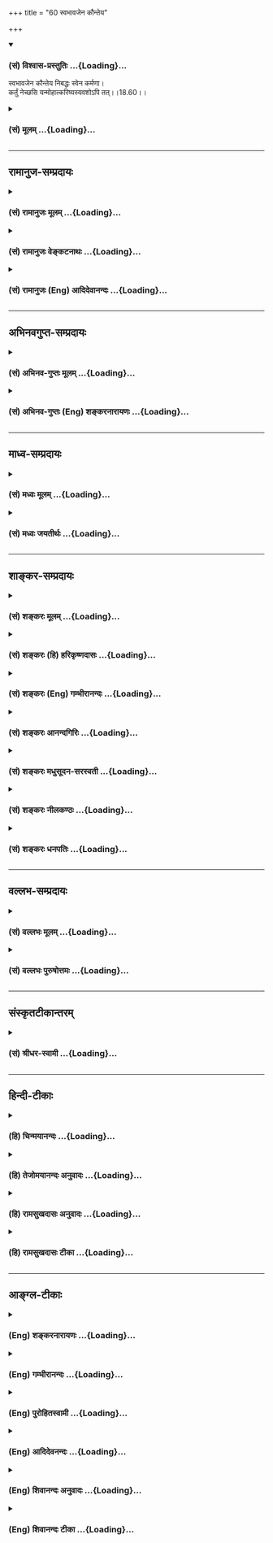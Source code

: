 +++
title = "60 स्वभावजेन कौन्तेय"

+++
<div class="js_include" newlevelforh1="3" title="(सं) विश्वास-प्रस्तुतिः" unfilled url="/purANam/mahAbhAratam/06-bhIShma-parva/02-bhagavad-gItA-parva/saMskRtam/vishvAsa-prastutiH/18_moxa-saMnyAsa-yogaH/60_svabhAvajena_kaun.md">
<details open><summary><h3>(सं) विश्वास-प्रस्तुतिः ...{Loading}...</h3></summary>

स्वभावजेन कौन्तेय निबद्धः स्वेन कर्मणा।  
कर्तुं नेच्छसि यन्मोहात्करिष्यस्यवशोऽपि तत्।।18.60।।
</details>
</div>
<div class="js_include collapsed" newlevelforh1="3" title="(सं) मूलम्" unfilled url="/purANam/mahAbhAratam/06-bhIShma-parva/02-bhagavad-gItA-parva/saMskRtam/mUlam/18_moxa-saMnyAsa-yogaH/60_svabhAvajena_kaun.md">
<details><summary><h3>(सं) मूलम् ...{Loading}...</h3></summary>

स्वभावजेन कौन्तेय निबद्धः स्वेन कर्मणा।  
कर्तुं नेच्छसि यन्मोहात्करिष्यस्यवशोऽपि तत्।।18.60।।
</details>
</div>


_________________
## रामानुज-सम्प्रदायः
<div class="js_include collapsed" newlevelforh1="3" title="(सं) रामानुजः मूलम्" unfilled url="/purANam/mahAbhAratam/06-bhIShma-parva/02-bhagavad-gItA-parva/saMskRtam/rAmAnujaH/mUlam/18_moxa-saMnyAsa-yogaH/60_svabhAvajena_kaun.md">
<details><summary><h3>(सं) रामानुजः मूलम् ...{Loading}...</h3></summary>

।।18.60।। स्वभावजं हि क्षत्रियस्य कर्म शौर्यं **स्वभावजेन** शौर्याख्येन
**स्वेन कर्मणा निबद्धः** तत एव **अवशः** परैः धर्षणम् असहमानः त्वम् एव
**तद्** युद्धं **करिष्यसि यद्** इदानीं **मोहाद्** अज्ञानात् **कर्तुं न
इच्छसि। सर्वं हि भूतजातं सर्वेश्वरेण मया पूर्वकर्मानुगुण्येन
प्रकृत्यनुवर्तने नियमितम्; तत् श्रृणु --**

</details>
</div>
<div class="js_include collapsed" newlevelforh1="3" title="(सं) रामानुजः वेङ्कटनाथः" unfilled url="/purANam/mahAbhAratam/06-bhIShma-parva/02-bhagavad-gItA-parva/saMskRtam/rAmAnujaH/venkaTanAthaH/18_moxa-saMnyAsa-yogaH/60_svabhAvajena_kaun.md">
<details><summary><h3>(सं) रामानुजः वेङ्कटनाथः ...{Loading}...</h3></summary>

  
  
।।18.60।। पुनरुक्तिपरिहारायाऽऽह -- तदुपपादयतीति। प्रकृतेः
प्रेरकत्वप्रकारमवान्तरव्यापारेण दर्शयतीत्यर्थः। प्रकृतिः इति निर्दिष्ट
एवायमर्थः स्वभावशब्देनानूदितः। स्वभावशब्दश्चस्वभावप्रभवैर्गुणैः
\[18।41\] इत्यत्र व्याख्यातः। प्रकृतिशब्दस्यात्र
देहाद्याकारपरिणतप्रकृतिविषयत्वेऽपि स्वभावशब्दः पूर्वोक्तार्थ एव। शौर्यं
तेजः इत्यादिकं स्मारयतिस्वभावजं हीति। स्वेन क्षत्ति्रयासाधारणेनेत्यर्थः।
शौर्यं निर्भयप्रवेशसामर्थ्यं तेन तन्मूलं कर्मात्र वासनावशाद्रुचिविषयतया
बन्धकत्वेनोक्तम्। मदुक्तानादरे प्रकारान्तरेणापि
करिष्यस्येवेत्यपिशब्दार्थः। तदभिप्रायेणाऽऽह --
त्वमेवेति। परैर्धर्षणमसहमान इति विशेषणं अवशस्य कथं कर्मकर्तृत्वमिति
शङ्कापरिहारार्थम्। अमर्षचिकीर्षादिस्पर्धकगुणपारवश्यं
कर्तृत्वस्योपयुक्तमेवेति भावः। कर्तुं नेच्छसि यन्मोहात् इति
वाक्यान्तर्वाक्यनिवेशो हास्यकरुणरसावेशेन; तद्विविनक्तियदिदानीमिति।
प्राप्तावसरे धर्मयुद्धानुष्ठानं परित्यज्यातिक्रान्तावसरे
परपरिभवव्रीडितोगतजलसेतुबन्धं करिष्यसीति
वर्तमानभविष्यद्व्यपदेशयोस्तात्पर्यमिति भावः। न श्रोष्यसि \[5।188\]
इतिवदुपदिष्टस्य चित्तानारोह इह मोहशब्देन विवक्षित इत्याह --
अज्ञानादिति।  
  

</details>
</div>
<div class="js_include collapsed" newlevelforh1="3" title="(सं) रामानुजः (Eng) आदिदेवानन्दः" unfilled url="/purANam/mahAbhAratam/06-bhIShma-parva/02-bhagavad-gItA-parva/saMskRtam/rAmAnujaH/english/AdidevAnandaH/18_moxa-saMnyAsa-yogaH/60_svabhAvajena_kaun.md">
<details><summary><h3>(सं) रामानुजः (Eng) आदिदेवानन्दः ...{Loading}...</h3></summary>

18.60 For, heroism is the duty of a Ksatriya born of his nature.
Impelled by your own duty of heroism born of your own nature, you will
lose self-control when you get the taunts of your enemies. Unable to
suffer it, you will be compelled to engage them in battle, which, now,
out of delusion and ignorance, you do not desire to do. All beings have
been ordained by Me to follow their Prakrti acired by their previous
Karmas. Listen about it:

</details>
</div>


_________________
## अभिनवगुप्त-सम्प्रदायः
<div class="js_include collapsed" newlevelforh1="3" title="(सं) अभिनव-गुप्तः मूलम्" unfilled url="/purANam/mahAbhAratam/06-bhIShma-parva/02-bhagavad-gItA-parva/saMskRtam/abhinava-guptaH/mUlam/18_moxa-saMnyAsa-yogaH/60_svabhAvajena_kaun.md">
<details><summary><h3>(सं) अभिनव-गुप्तः मूलम् ...{Loading}...</h3></summary>

।।18.41 -- 18.60।। एवमियता षण्णां प्रत्येकं त्रिस्वरूपत्वं धृत्यादीनां च
प्रतिपादितम्। तन्मध्यात् सात्त्विके राशौ वर्तमानो दैवीं संपदं प्राप्त इह
ज्ञाने योग्यः; त्वं च तथाविधः इत्यर्जुनः प्रोत्साहितः। अधुना तु इदमुच्यते
-- यदि तावदनया ज्ञानबुद्ध्या कर्मणि भवान् प्रवर्तते तदा
स्वधर्मप्रवृत्त्या विज्ञानपूततया च न कर्मसंबन्धस्तव। अथैतन्नानुमन्यसे;
तदवश्यं तव प्रवृत्त्या तावत् भाव्यम् जातेरेव तथाभावे स्थितत्वात्। यतः
सर्वः स्वभावनियतः +++(S;;N स्वस्वभावनियतः )+++ कुतश्चिद्दोषात्
तिरोहिततत्स्वभावः +++(S;;N -- हिततत्तत्स्वभावः )+++ कंचित्कालं भूत्वापि;
तत्तिरोधायकविगमे स्वभावं व्यक्त्यापन्नं लभत एव। तथाहि एवंविधो वर्णनां
स्वभावः। एवमवश्यंभाविन्यां प्रवृत्तौ ततः फलविभागिता भवेत्।। तदाह --
ब्राह्मणेत्यादि अवशोऽपि तत् इत्यन्तम्। ब्राह्मणादीनां
कर्मप्रविभागनिरूपणस्य स्वभावोऽश्यं नातिक्रामति,+++(S; ; N omit न and read
अतिक्रामति )+++ इति क्षत्रियस्वभावस्य भवतोऽनिच्छतोऽपि प्रकृतिः स्वभावाख्या
नियोक्तृताम् अव्यभिचारेण भजते। केवलं तया नियुक्तस्य पुण्यपापसंबन्धः। अतः
मदभिहितविज्ञानप्रमाणपुरःसरीकारेण कर्माण्यनुतिष्ठ। तथा सति बन्धो
निवर्त्स्यति। इत्यस्यार्थस्य परिकरघटनतात्पर्यं +++(S; ; N -- करबन्धघटन --
)+++ महावाक्यार्थस्य। अवान्तरवाक्यानां स्पष्टा ( ष्टोऽ ) र्थः। समासेन +++(S
omits समासेन )+++ ( श्लो. 50 ) संक्षेपेण। ज्ञानस्य; प्रागुक्तस्य। निष्ठां (
ष्ठा ) वाग्जालपरिहारेण निश्चितामाह। बुद्ध्या विशुद्धया इत्यादि सर्वमेतत्
व्याख्यातप्रायमिति न पुनरायस्यते,+++(N -- रारभ्यते )+++।

</details>
</div>
<div class="js_include collapsed" newlevelforh1="3" title="(सं) अभिनव-गुप्तः (Eng) शङ्करनारायणः" unfilled url="/purANam/mahAbhAratam/06-bhIShma-parva/02-bhagavad-gItA-parva/saMskRtam/abhinava-guptaH/english/shankaranArAyaNaH/18_moxa-saMnyAsa-yogaH/60_svabhAvajena_kaun.md">
<details><summary><h3>(सं) अभिनव-गुप्तः (Eng) शङ्करनारायणः ...{Loading}...</h3></summary>

18.41-60 Brahmana - etc. upto avasopitat. Surely the intrinsic nature of
the Brahmanas etc., does not voilate what has been difined (above) by
way of classifying their duties. Therefore, as far as you are concerned,
you have the intrinsic ality of the Ksatriya (warrior), and your nature
i.e., intrinsic ality, does, without fail, assume the part of the
inciter of yourself, even though you don't like it. For, a person who
acts simply being incited by that (natural condition), there is the
strong bondage of the merit or demerit. Therefore, perform actions
following the means of correct knowledge, taught by Me. In that case,
the bondage would disappear. The intention of the principal sentence
(statement of the entire passage under study) is to help to get this
idea. The meaning of the subordinate sentences (statements) is evident.
Briefly (verse 50) : in short. Knowledge : i.e. the one which has been
explained earlier. Nistha conveys, avoiding verbal jugglary, the meaning
'what has been determined'. He who is endowed with intellect totally
pure etc. : All this has been almost explained already. Hence, no more
trouble is taken \[to comment upon it\].

</details>
</div>


_________________
## माध्व-सम्प्रदायः
<div class="js_include collapsed" newlevelforh1="3" title="(सं) मध्वः मूलम्" unfilled url="/purANam/mahAbhAratam/06-bhIShma-parva/02-bhagavad-gItA-parva/saMskRtam/madhvaH/mUlam/18_moxa-saMnyAsa-yogaH/60_svabhAvajena_kaun.md">
<details><summary><h3>(सं) मध्वः मूलम् ...{Loading}...</h3></summary>

।।18.60।। Sri Madhvacharya did not comment on this sloka.,

</details>
</div>
<div class="js_include collapsed" newlevelforh1="3" title="(सं) मध्वः जयतीर्थः" unfilled url="/purANam/mahAbhAratam/06-bhIShma-parva/02-bhagavad-gItA-parva/saMskRtam/madhvaH/jayatIrthaH/18_moxa-saMnyAsa-yogaH/60_svabhAvajena_kaun.md">
<details><summary><h3>(सं) मध्वः जयतीर्थः ...{Loading}...</h3></summary>

।।18.60।। Sri Jayatirtha did not comment on this sloka.  
  

</details>
</div>


_________________
## शाङ्कर-सम्प्रदायः
<div class="js_include collapsed" newlevelforh1="3" title="(सं) शङ्करः मूलम्" unfilled url="/purANam/mahAbhAratam/06-bhIShma-parva/02-bhagavad-gItA-parva/saMskRtam/shankaraH/mUlam/18_moxa-saMnyAsa-yogaH/60_svabhAvajena_kaun.md">
<details><summary><h3>(सं) शङ्करः मूलम् ...{Loading}...</h3></summary>

।।18.60।। --,**स्वभावजेन** शौर्यादिना यथोक्तेन **कौन्तेय निबद्धः**
निश्चयेन बद्धः **स्वेन** आत्मीयेन **कर्मणा कर्तुं न इच्छसि यत्** कर्म;
**मोहात्** अविवेकतः **करिष्यसि अवशोऽपि** परवश एव **तत्** कर्म।। यस्मात्
--,

</details>
</div>
<div class="js_include collapsed" newlevelforh1="3" title="(सं) शङ्करः (हि) हरिकृष्णदासः" unfilled url="/purANam/mahAbhAratam/06-bhIShma-parva/02-bhagavad-gItA-parva/saMskRtam/shankaraH/hindI/harikRShNadAsaH/18_moxa-saMnyAsa-yogaH/60_svabhAvajena_kaun.md">
<details><summary><h3>(सं) शङ्करः (हि) हरिकृष्णदासः ...{Loading}...</h3></summary>

।।18.60।। क्योंकि --, हे कौन्तेय तू उपर्युक्त शूरवीरता आदि अपने स्वाभाविक
कर्मोंद्वारा निबद्ध हुआ -- दृढ़तासे बँधा हुआ है; इसलिये जो कर्म तू मोहसे
-- अविवेकके कारण नहीं करना चाहता है; वही कर्म विवश होकर करेगा।

</details>
</div>
<div class="js_include collapsed" newlevelforh1="3" title="(सं) शङ्करः (Eng) गम्भीरानन्दः" unfilled url="/purANam/mahAbhAratam/06-bhIShma-parva/02-bhagavad-gItA-parva/saMskRtam/shankaraH/english/gambhIrAnandaH/18_moxa-saMnyAsa-yogaH/60_svabhAvajena_kaun.md">
<details><summary><h3>(सं) शङ्करः (Eng) गम्भीरानन्दः ...{Loading}...</h3></summary>

18.60 And because of nibaddhah, being securely bound; svena, by your
own; karmana, duty; svabhavajena, born of nature \[Svabhava means those
tendencies which are created by good bad actions performed in previous
births, and which become the cause of performance of duties,
renunciation, experience of happiness, sorrow, etc. in the present
birth.-S.\]-herosim etc. as stated (in 43); O son of Kunti, you avasah,
being helpless, under another's control; karisyasi api, will verily do;
tat, that duty; yat, which duty; you na, do not; icchasi, wish; kartum,
to do; mohat, owing to indiscrimination. For,

</details>
</div>
<div class="js_include collapsed" newlevelforh1="3" title="(सं) शङ्करः आनन्दगिरिः" unfilled url="/purANam/mahAbhAratam/06-bhIShma-parva/02-bhagavad-gItA-parva/saMskRtam/shankaraH/AnandagiriH/18_moxa-saMnyAsa-yogaH/60_svabhAvajena_kaun.md">
<details><summary><h3>(सं) शङ्करः आनन्दगिरिः ...{Loading}...</h3></summary>

।।18.60।। इतश्च त्वया युद्धान्न वैमुख्यं कर्तुमुचितमित्याह --
**यस्माच्चेति।** स्वभावजेन स्वेन कर्मणा निबद्धस्त्वमिति संबन्धः।

</details>
</div>
<div class="js_include collapsed" newlevelforh1="3" title="(सं) शङ्करः मधुसूदन-सरस्वती" unfilled url="/purANam/mahAbhAratam/06-bhIShma-parva/02-bhagavad-gItA-parva/saMskRtam/shankaraH/madhusUdana-sarasvatI/18_moxa-saMnyAsa-yogaH/60_svabhAvajena_kaun.md">
<details><summary><h3>(सं) शङ्करः मधुसूदन-सरस्वती ...{Loading}...</h3></summary>

।।18.60।। प्रकृतिं विवृणोति -- स्वभावजेनेति। स्वभावजेन
पूर्वोक्तक्षत्रियस्वभावजेन शौर्यादिना स्वेनानागन्तुकेन कर्मणा निबद्धो
वशीकृतस्त्वं हे कौन्तेय; यद्बन्धुवधादिनिमित्तं युद्धं
मोहात्स्वतन्त्रोऽहं यथेच्छामि तथा संपादयिष्यामीति भ्रमात् कर्तुं नेच्छसि
तदवशोऽप्यनिच्छन्नपि स्वाभाविककर्मपरतन्त्रः परमेश्वरपरतन्त्रश्च
करिष्यस्येव।

</details>
</div>
<div class="js_include collapsed" newlevelforh1="3" title="(सं) शङ्करः नीलकण्ठः" unfilled url="/purANam/mahAbhAratam/06-bhIShma-parva/02-bhagavad-gItA-parva/saMskRtam/shankaraH/nIlakaNThaH/18_moxa-saMnyAsa-yogaH/60_svabhAvajena_kaun.md">
<details><summary><h3>(सं) शङ्करः नीलकण्ठः ...{Loading}...</h3></summary>

।।18.60।। प्रकृतिस्त्वां नियोक्ष्यतीत्येतदेव व्याचष्टे --
**स्वभावजेनेति।** स्वभावजेन पूर्वोक्तेन शौर्यादिना अवशोऽपि परवश एव
तत्करिष्यसि।

</details>
</div>
<div class="js_include collapsed" newlevelforh1="3" title="(सं) शङ्करः धनपतिः" unfilled url="/purANam/mahAbhAratam/06-bhIShma-parva/02-bhagavad-gItA-parva/saMskRtam/shankaraH/dhanapatiH/18_moxa-saMnyAsa-yogaH/60_svabhAvajena_kaun.md">
<details><summary><h3>(सं) शङ्करः धनपतिः ...{Loading}...</h3></summary>

।।18.60।। प्रकृतिपादतन्त्र्यं विशदयति -- स्वभावजेन शौर्यादिना यथोक्तेन
स्वेन स्वकीयेन कर्मणा निबद्धः निश्चयेन बद्धः यस्मोहादविवेकात्कर्तुं
नेच्छसि तदवशोऽपि परवशएव करिष्यसि। यस्माच्चैवं तस्मात्कुर्वन्तीपुत्रस्य
क्षत्रियशिरोमणेरस्मत्संबन्धिनस्तव युद्धवैमुख्यं नोचितमिति सूचयन्संबोधयति
हे कौन्तेयेति।

</details>
</div>


_________________
## वल्लभ-सम्प्रदायः
<div class="js_include collapsed" newlevelforh1="3" title="(सं) वल्लभः मूलम्" unfilled url="/purANam/mahAbhAratam/06-bhIShma-parva/02-bhagavad-gItA-parva/saMskRtam/vallabhaH/mUlam/18_moxa-saMnyAsa-yogaH/60_svabhAvajena_kaun.md">
<details><summary><h3>(सं) वल्लभः मूलम् ...{Loading}...</h3></summary>

।।18.60।। तदुपपादयति -- स्वभावजेनेति। इदं च
द्वितीयतृतीयाद्यध्यायार्थविवरणं स्वभावः प्राकृतस्तज्जेन क्षात्त्रकर्मणा
निबद्धः अवशः करिष्यस्येव।

</details>
</div>
<div class="js_include collapsed" newlevelforh1="3" title="(सं) वल्लभः पुरुषोत्तमः" unfilled url="/purANam/mahAbhAratam/06-bhIShma-parva/02-bhagavad-gItA-parva/saMskRtam/vallabhaH/puruShottamaH/18_moxa-saMnyAsa-yogaH/60_svabhAvajena_kaun.md">
<details><summary><h3>(सं) वल्लभः पुरुषोत्तमः ...{Loading}...</h3></summary>

  
  
।।18.60।। किञ्च -- स्वभावजेनेति। हे कौन्तेय स्नेहपात्र स्वभावजेन
मत्क्रीडोत्पन्नेन स्वेन क्षात्त्रकर्मणा शौर्यादिरूपेण निबद्धो यन्त्रितो
यत् मोहात् युद्धं कर्तुं नेच्छसि; तत् अवशोऽपि करिष्यसि अतो मदाज्ञयैव
कुर्वित्यर्थः।  
  

</details>
</div>


_________________
## संस्कृतटीकान्तरम्
<div class="js_include collapsed" newlevelforh1="3" title="(सं) श्रीधर-स्वामी" unfilled url="/purANam/mahAbhAratam/06-bhIShma-parva/02-bhagavad-gItA-parva/saMskRtam/shrIdhara-svAmI/18_moxa-saMnyAsa-yogaH/60_svabhAvajena_kaun.md">
<details><summary><h3>(सं) श्रीधर-स्वामी ...{Loading}...</h3></summary>

।।18.60।। किंच **-- स्वभावेति।** स्वभावः क्षत्रियत्वे हेतुः
पूर्वकर्मसंस्कारस्तस्माज्जातेन स्वकीयेन कर्मणा शौर्यादिना पूर्वोक्तेन
निबद्धो यन्त्रितस्त्वं मोहाद्यत्कर्म युद्धलक्षणं कर्तुं नेच्छसि; अवशोऽपि
तत्कर्म करिष्यस्येव।

</details>
</div>


_________________
## हिन्दी-टीकाः
<div class="js_include collapsed" newlevelforh1="3" title="(हि) चिन्मयानन्दः" unfilled url="/purANam/mahAbhAratam/06-bhIShma-parva/02-bhagavad-gItA-parva/hindI/chinmayAnandaH/18_moxa-saMnyAsa-yogaH/60_svabhAvajena_kaun.md">
<details><summary><h3>(हि) चिन्मयानन्दः ...{Loading}...</h3></summary>

।।18.60।। भगवान् श्रीकृष्ण का; सारांश में; कथन यह है मैं तुम्हें इसलिये
युद्ध में प्रवृत्त नहीं कर रहा हूँ कि मुझे तुमसे सहानुभूति नहीं है; वरन्
इसलिये कि इसके अतिरिक्त तुम्हारे लिए अन्य कोई मार्ग ही नहीं रहा है।
तुम्हारे लिये कोई विकल्प ही नहीं है। यद्यपि तुम दुराग्रह कर रहे हो कि
तुम युद्ध नहीं करोगे; किन्तु यह तुम्हारा केवल मोह और भ्रम ही है। तुम्हें
युद्ध करना ही पड़ेगा; क्योंकि तुम्हारा स्वभाव अपना प्रभाव अवश्य
दिखायेगा। इस प्रकरण में भगवान् श्रीकृष्ण ने बारम्बार कहा है; तुम मेरा
सतत् स्मरण करो। इसका अर्थ क्या है किस प्रकार हम ईश्वर का स्मरण करें क्या
इसका अर्थ ईश्वर का ध्यान करना है हमारा परमेश्वर के साथ क्या संबंध होना
चाहिये क्या हम उन्हें कोई ऐतिहासिक पुरुष मानें; अथवा सदैव हमारे हृदय में
वास करने वाले आत्मतत्त्व के रूप में उन्हें जाने एक लगनशील विद्यार्थी के
मन में उठने वाले प्रश्नों के उत्तर अगले श्लोक में दिये गये हैं

</details>
</div>
<div class="js_include collapsed" newlevelforh1="3" title="(हि) तेजोमयानन्दः अनुवादः" unfilled url="/purANam/mahAbhAratam/06-bhIShma-parva/02-bhagavad-gItA-parva/hindI/tejomayAnandaH/anuvAdaH/18_moxa-saMnyAsa-yogaH/60_svabhAvajena_kaun.md">
<details><summary><h3>(हि) तेजोमयानन्दः अनुवादः ...{Loading}...</h3></summary>

।।18.60।। हे कौन्तेय ! तुम अपने स्वाभाविक कर्मों से बंधे हो, (अत:)
मोहवशात् जिस कर्म को तुम करना नहीं चाहते हो, वही तुम विवश होकर करोगे।।

</details>
</div>
<div class="js_include collapsed" newlevelforh1="3" title="(हि) रामसुखदासः अनुवादः" unfilled url="/purANam/mahAbhAratam/06-bhIShma-parva/02-bhagavad-gItA-parva/hindI/rAmasukhadAsaH/anuvAdaH/18_moxa-saMnyAsa-yogaH/60_svabhAvajena_kaun.md">
<details><summary><h3>(हि) रामसुखदासः अनुवादः ...{Loading}...</h3></summary>

।।18.60।। हे कुन्तीनन्दन ! अपने स्वभावजन्य कर्मसे बँधा हुआ तू मोहके कारण
जो नहीं करना चाहता, उसको तू (क्षात्र-प्रकृतिके) परवश होकर करेगा।

</details>
</div>
<div class="js_include collapsed" newlevelforh1="3" title="(हि) रामसुखदासः टीका" unfilled url="/purANam/mahAbhAratam/06-bhIShma-parva/02-bhagavad-gItA-parva/hindI/rAmasukhadAsaH/TIkA/18_moxa-saMnyAsa-yogaH/60_svabhAvajena_kaun.md">
<details><summary><h3>(हि) रामसुखदासः टीका ...{Loading}...</h3></summary>

।।18.60।।***व्याख्या --***  **स्वभावजेन कौन्तेय निबद्धः स्वेन कर्मणा
--** पूर्वजन्ममें जैसे कर्म और गुणोंकी वृत्तियाँ रही हैं; इस जन्ममें
जैसे मातापितासे पैदा हुए हैं अर्थात् मातापिताके जैसे संस्कार रहे हैं;
जन्मके बाद जैसा देखासुना है; जैसी शिक्षा प्राप्त हुई है और जैसे कर्म
किये हैं -- उन सबके मिलनेसे अपनी जो कर्म करनेकी एक आदत बनी है; उसका नाम
स्वभाव है। इसको भगवान्ने स्वभावजन्य स्वकीय कर्म कहा है। इसीको स्वधर्म भी
कहते हैं -- **स्वधर्ममपि चावेक्ष्य न विकम्पितुमर्हसि** (गीता 2। 31)।  
  
**कर्तुं नेच्छसि यन्मोहात् करिष्यस्यवशोऽपि तत् --** स्वभावजन्य
क्षात्रप्रकृतिसे बँधा हुआ तू मोहके कारण जो नहीं करना चाहता; उसको तू परवश
होकर करेगा। स्वभावके अनुसार ही शास्त्रोंने कर्तव्यपालनकी आज्ञा दी है। उस
आज्ञामें यदि दूसरोंके कर्मोंकी अपेक्षा अपने कर्मोंमें कमियाँ अथवा दोष
दीखते हों; तो भी वे दोष बाधक (पापजनक) नहीं होते -- **श्रेयान्स्वधर्मो
विगुणः परधर्मात्स्वनुष्ठितात्।** (गीता 3। 35 18। 47)। उस स्वभावज कर्म
(क्षात्रधर्म)के अनुसार तू युद्ध करनेके लिये परवश है। युद्धरूप कर्तव्यको
न करनेका तेरा विचार मूढ़तापूर्वक किया गया है।  
  
जो जीवन्मुक्त महापुरुष होते हैं; उनका स्वभाव सर्वथा शुद्ध होता है। अतः
उनपर स्वभावका आधिपत्य नहीं रहता अर्थात् वे स्वभावके परवश नहीं होते फिर
भी वे किसी काममें प्रवृत्त होते हैं; तो अपनी प्रकृति(स्वभाव) के अनुसार
ही काम करते हैं। परन्तु साधारण मनुष्य प्रकृतिके परवश होते हैं; इसलिये
उनका स्वभाव उनको जबर्दस्ती कर्ममें लगा देता है (गीता 3। 33)। भगवान्
अर्जुनसे कहते हैं कि तेरा क्षात्रस्वभाव भी तुझे जबर्दस्ती युद्धमें लगा
देगा परन्तु उसका फल तेरे लिये बढ़िया नहीं होगा। यदि तू शास्त्र या
सन्तमहापुरुषोंकी आज्ञासे अथवा मेरी आज्ञासे युद्धरूप कर्म करेगा; तो वही
कर्म तेरे लिये कल्याणकारी हो जायगा। कारण कि शास्त्र अथवा मेरी आज्ञासे
कर्मोंको करनेसे; उन कर्मोंमें जो रागद्वेष हैं; वे स्वाभाविक ही मिटते चले
जायँगे क्योंकि तेरी दृष्टि आज्ञाकी तरफ रहेगी; रागद्वेषकी तरफ नहीं। अतः
वे कर्म बन्धनकारक न होकर कल्याणकारक ही होंगे।  
  
**विशेष बात**  
  
गीतामें प्रकृतिकी परवशताकी बात सामान्यरूपसे कई जगह आयी है (जैसे -- 3। 5
8। 19 9। 8 आदि) परन्तु दो जगह प्रकृतिकी परवशताकी बात विशेषरूपसे आयी है
-- **प्रकृतिं यान्ति भूतानि** (3। 33) और यहाँ **प्रकृतिस्त्वां
नियोक्ष्यति** (18। 59) **(टिप्पणी प₀ 960)**। इससे स्वभावकी प्रबलता ही
सिद्ध होती है क्योंकि कोई भी प्राणी जिसकिसी योनिमें भी जन्म लेता है;
उसकी प्रकृति अर्थात् स्वभाव उसके साथमें रहता है। अगर उसका स्वभाव परम
शुद्ध हो अर्थात् स्वभावमें सर्वथा असङ्गता हो तो उसका जन्म ही क्यों होगा
यदि उसका जन्म होगा तो उसमें स्वभावकी मुख्यता रहेगी -- **कारणं
गुणसङ्गोऽस्य सदसद्योनिजन्मसु** (गीता 13। 21)। जब स्वभावकी ही मुख्यता
अथवा परवशता रहेगी और प्रत्येक क्रिया स्वभावके अनुसार ही होगी; तो फिर
शास्त्रोंका विधिनिषेध किसपर लागू होगा गुरुजनोंकी शिक्षा किसके काम आयेगी
और मनुष्य दुर्गुणदुराचारोंका त्याग करके सद्गुणसदाचारोंमें कैसे प्रवृत्त
होगाउपर्युक्त प्रश्नोंका उत्तर यह है कि जैसे मनुष्य गङ्गाजीके उपर्युक्त
प्रश्नोंका उत्तर यह है कि जैसे मनुष्य गङ्गाजीके प्रवाहको रोक तो नहीं
सकता; पर उसके प्रवाहको मोड़ सकता है; घुमा सकता है। ऐसे ही मनुष्य अपने
वर्णोचित स्वभावको छोड़ तो नहीं सकता; पर भगवत्प्राप्तिका उद्देश्य रखकर
उसको रागद्वेषसे रहित परम शुद्ध; निर्मल बना सकता है। तात्पर्य यह हुआ कि
स्वभावको शुद्ध बनानेमें मनुष्यमात्र सर्वथा सबल और स्वतन्त्र है; निर्बल
और परतन्त्र नहीं है। निर्बलता और परतन्त्रता तो केवल रागद्वेष होनेसे
प्रतीत होती है। अब इस स्वभावको सुधारनेके लिये भगवान्ने गीतामें कर्मयोग और
भक्तियोगकी दृष्टिसे दो उपाय बताये हैं --,(1) **कर्मयोगकी दृष्टिसे --**
तीसरे अध्यायके चौंतीसवें श्लोकमें भगवान्ने बताया है कि मनुष्यके खास
शत्रु रागद्वेष ही हैं। अतः रागद्वेषके वशमें नहीं होना चाहिये अर्थात्
रागद्वेषको लेकर कोई भी कर्म नहीं करना चाहिये; प्रत्युत शास्त्रकी आज्ञाके
अनुसार ही प्रत्येक कर्म करना चाहिये। शास्त्रके आज्ञानुसार अर्थात् शिष्य
गुरुकी; पुत्र मातापिताकी; पत्नी पतिकी और नौकर मालिककी आज्ञाके अनुसार
प्रसन्नतापूर्वक सब कर्म करता है तो उसमें रागद्वेष नहीं रहते। कारण कि
अपने मनके अनुसार कर्म करनेसे ही रागद्वेष पुष्ट होते हैं। शास्त्र आदिकी
आज्ञाके अनुसार कार्य करनेसे और कभी दूसरा नया कार्य करनेकी मनमें आ जानेपर
भी शास्त्रकी आज्ञा न होनेसे हम वह कार्य नहीं करते तो उससे हमारा राग मिट
जायगा और कभी कार्यको न करनेकी मनमें आ जानेपर भी शास्त्रकी आज्ञा होनेसे
हम वह कार्य प्रसन्नतापूर्वक करते हैं तो उससे हमारा द्वेष मिट जाता है।  
  
(2) **भक्तियोगकी दृष्टिसे --** जब मनुष्य ममतावाली वस्तुओंके सहित स्वयं
भगवान्के शरण हो जाता है; तब उसके पास अपना करके कुछ नहीं रहता। वह
भगवान्के हाथकी कठपुतली बन जाता है। फिर भगवान्की आज्ञाके अनुसार; उनकी
इच्छाके अनुसार ही उसके द्वारा सब कार्य होते हैं; जिससे उसके स्वभावमें
रहनेवाले रागद्वेष मिट जाते हैं।  
  
तात्पर्य यह हुआ कि कर्मयोगमें रागद्वेषके वशीभूत न होकर कार्य करनेसे
स्वभाव शुद्ध हो जाता है (गीता 3। 34) और भक्तियोगमें भगवान्के सर्वथा
अर्पित होनेसे स्वभाव शुद्ध हो जाता है (गीता 18। 62)। स्वभाव शुद्ध होनेसे
बन्धनका कोई प्रश्न ही नहीं रहता।  
  
मनुष्य जो कुछ कर्म करता है; वह कभी रागद्वेषके वशीभूत होकर करता है और कभी
सिद्धान्तके अनुसार करता है। रागद्वेषपूर्वक कर्म करनेसे रागद्वेष दृढ़ हो
जाते हैं और फिर मनुष्यका वैसा ही स्वभाव बन जाता है। सिद्धान्तके अनुसार
कर्म करनेसे उसका सिद्धान्तके अनुसार ही करनेका स्वभाव बन जाता है। जो
मनुष्य परमात्मप्राप्तिका उद्देश्य रखकर शास्त्र और महापुरुषोंके
सिद्धान्तके अनुसार कर्म करते हैं और जो परमात्माको प्राप्त हो गये हैं --
उन दोनों(साधकों और सिद्ध महापुरुषों) के कर्म दुनियाके लिये आदर्श होते
हैं; अनुकरणीय होते हैं (गीता 3। 21)।  
  
***सम्बन्ध --***  जीव स्वयं परमात्माका अंश है और स्वभाव अंश है स्वयं
स्वतःसिद्ध है और स्वभाव खुदका बनाया हुआ है स्वयं चेतन है और स्वभाव जड है
-- ऐसा होनेपर भी जीव स्वभावके परवश कैसे हो जाता है इस प्रश्नके उत्तरमें
भगवान् आगेका श्लोक कहते हैं।  
  

</details>
</div>


_________________
## आङ्ग्ल-टीकाः
<div class="js_include collapsed" newlevelforh1="3" title="(Eng) शङ्करनारायणः" unfilled url="/purANam/mahAbhAratam/06-bhIShma-parva/02-bhagavad-gItA-parva/english/shankaranArAyaNaH/18_moxa-saMnyAsa-yogaH/60_svabhAvajena_kaun.md">
<details><summary><h3>(Eng) शङ्करनारायणः ...{Loading}...</h3></summary>

18.60. O son of Kunti ! Being bound fully by your own duty, born of your
own nature, and also being \[hence\] not independent, you would perform
what you do not wish to perform, because of your-delusion.

</details>
</div>
<div class="js_include collapsed" newlevelforh1="3" title="(Eng) गम्भीरानन्दः" unfilled url="/purANam/mahAbhAratam/06-bhIShma-parva/02-bhagavad-gItA-parva/english/gambhIrAnandaH/18_moxa-saMnyAsa-yogaH/60_svabhAvajena_kaun.md">
<details><summary><h3>(Eng) गम्भीरानन्दः ...{Loading}...</h3></summary>

18.60 Being bound by your own duty born of nature, O son of Kunti, you,
being helpless, will verily do that which you do not wish to do owing to
indiscrimination.

</details>
</div>
<div class="js_include collapsed" newlevelforh1="3" title="(Eng) पुरोहितस्वामी" unfilled url="/purANam/mahAbhAratam/06-bhIShma-parva/02-bhagavad-gItA-parva/english/purohitasvAmI/18_moxa-saMnyAsa-yogaH/60_svabhAvajena_kaun.md">
<details><summary><h3>(Eng) पुरोहितस्वामी ...{Loading}...</h3></summary>

18.60 O Arjuna! Thy duty binds thee. From thine own nature has it
arisen, and that which in thy delusion thou desire not to do, that very
thing thou shalt do. Thou art helpless.

</details>
</div>
<div class="js_include collapsed" newlevelforh1="3" title="(Eng) आदिदेवनन्दः" unfilled url="/purANam/mahAbhAratam/06-bhIShma-parva/02-bhagavad-gItA-parva/english/AdidevanandaH/18_moxa-saMnyAsa-yogaH/60_svabhAvajena_kaun.md">
<details><summary><h3>(Eng) आदिदेवनन्दः ...{Loading}...</h3></summary>

18.60 O Arjuna, bound by your own duty born out of your own inner
disposition, and having no control over your own will, you will be
compelled to do that very thing which you now desire not to do through
delusion.

</details>
</div>
<div class="js_include collapsed" newlevelforh1="3" title="(Eng) शिवानन्दः अनुवादः" unfilled url="/purANam/mahAbhAratam/06-bhIShma-parva/02-bhagavad-gItA-parva/english/shivAnandaH/anuvAdaH/18_moxa-saMnyAsa-yogaH/60_svabhAvajena_kaun.md">
<details><summary><h3>(Eng) शिवानन्दः अनुवादः ...{Loading}...</h3></summary>

18.60 O Arjuna, bound by thy own Karma (action) born of thy own nature,
that which from delusion thou wishest not to do, even that thou shalt do
helplessly.

</details>
</div>
<div class="js_include collapsed" newlevelforh1="3" title="(Eng) शिवानन्दः टीका" unfilled url="/purANam/mahAbhAratam/06-bhIShma-parva/02-bhagavad-gItA-parva/english/shivAnandaH/TIkA/18_moxa-saMnyAsa-yogaH/60_svabhAvajena_kaun.md">
<details><summary><h3>(Eng) शिवानन्दः टीका ...{Loading}...</h3></summary>

18.60 स्वभावजेन born of (thy) own nature; कौन्तेय O son of Kunti;
निबद्धः bound; स्वेन (thy) own; कर्मणा by action; कर्तुम् to do; न not;
इच्छसि (thou) wishest; यत् which; मोहात् from delusion; करिष्यसि (thou)
shalt do; अवशः helpless; अपि also; तत् that.Commentary Thou art endowed;
O Arjuna; with martial alities; prowess; valour; skill; etc. Thou art;
therefore; bound by these innate alities. Thou wilt be forced to fight
by thy own nature. Nature will constrain thee to fight; much against thy
will.

</details>
</div>

